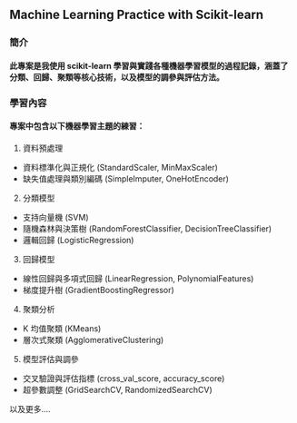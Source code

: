 ## Machine Learning Practice with Scikit-learn
### 簡介
#### 此專案是我使用 scikit-learn 學習與實踐各種機器學習模型的過程記錄，涵蓋了分類、回歸、聚類等核心技術，以及模型的調參與評估方法。

### 學習內容
#### 專案中包含以下機器學習主題的練習：

1. 資料預處理
* 資料標準化與正規化 (StandardScaler, MinMaxScaler)
* 缺失值處理與類別編碼 (SimpleImputer, OneHotEncoder)
2. 分類模型
* 支持向量機 (SVM)
* 隨機森林與決策樹 (RandomForestClassifier, DecisionTreeClassifier)
* 邏輯回歸 (LogisticRegression)
3. 回歸模型
* 線性回歸與多項式回歸 (LinearRegression, PolynomialFeatures)
* 梯度提升樹 (GradientBoostingRegressor)
4. 聚類分析
* K 均值聚類 (KMeans)
* 層次式聚類 (AgglomerativeClustering)
5. 模型評估與調參
* 交叉驗證與評估指標 (cross_val_score, accuracy_score)
* 超參數調整 (GridSearchCV, RandomizedSearchCV)

以及更多....
